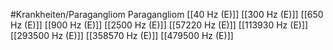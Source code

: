 #Krankheiten/Paragangliom
Paragangliom
[[40 Hz (E)]]
[[300 Hz (E)]]
[[650 Hz (E)]]
[[900 Hz (E)]]
[[2500 Hz (E)]]
[[57220 Hz (E)]]
[[113930 Hz (E)]]
[[293500 Hz (E)]]
[[358570 Hz (E)]]
[[479500 Hz (E)]]